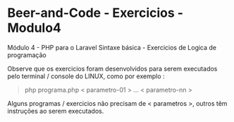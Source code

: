 # Beer-and-Code - Exercicios - Modulo4
Módulo 4 - PHP para o Laravel Sintaxe básica - Exercicios de Logica de programação

Observe que os exercicios foram desenvolvidos para serem executados pelo terminal / console do LINUX,
como por exemplo :

> php programa.php < parametro-01 > ... < parametro-nn >

Alguns programas / exercicios não precisam de < parametros >, outros têm instruções ao serem executados.

